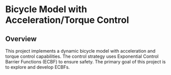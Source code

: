 # Bicycle Model with Acceleration/Torque Control
## Overview

This project implements a dynamic bicycle model with acceleration and torque control capabilities. The control strategy uses Exponential Control Barrier Functions (ECBF) to ensure safety. The primary goal of this project is to explore and develop ECBFs.

